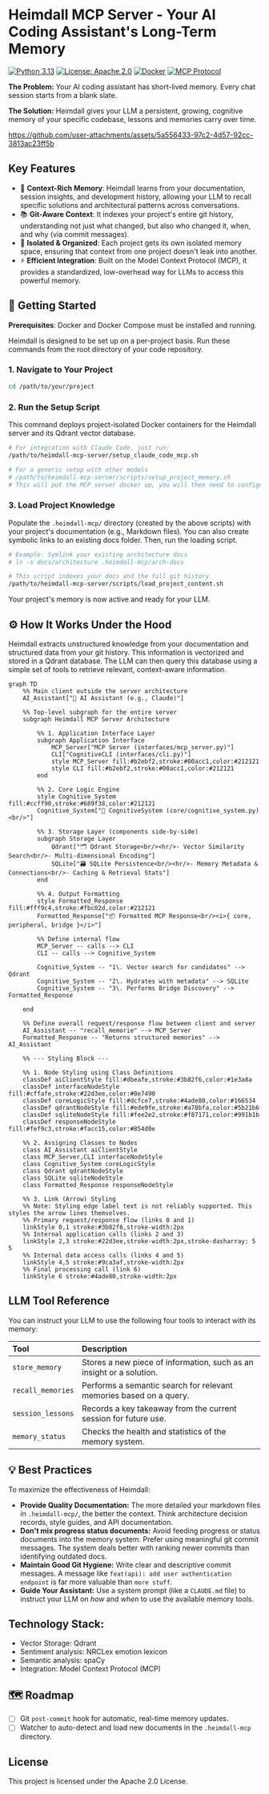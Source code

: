 # Heimdall MCP Server - Your AI Coding Assistant's Long-Term Memory

[![Python 3.13](https://img.shields.io/badge/python-3.13-blue.svg)](https://www.python.org/downloads/)
[![License: Apache 2.0](https://img.shields.io/badge/License-Apache_2.0-blue.svg)](hhttps://github.com/lcbcFoo/heimdall-mcp-server/blob/main/README.mdttps://opensource.org/licenses/Apache-2.0)
[![Docker](https://img.shields.io/badge/docker-ready-brightgreen.svg)](https://www.docker.com/)
[![MCP Protocol](https://img.shields.io/badge/MCP-compatible-brightgreen.svg)](https://modelcontextprotocol.io/)

**The Problem:** Your AI coding assistant has short-lived memory. Every chat session starts from a blank slate.

**The Solution:** Heimdall gives your LLM a persistent, growing, cognitive memory of your specific codebase, lessons and memories carry over time.

https://github.com/user-attachments/assets/5a556433-97c2-4d57-92cc-3813ac23ff5b

## Key Features

- 🧠 **Context-Rich Memory**: Heimdall learns from your documentation, session insights, and development history, allowing your LLM to recall specific solutions and architectural patterns across conversations.
- 📚 **Git-Aware Context**: It indexes your project's entire git history, understanding not just what changed, but also who changed it, when, and why (via commit messages).
- 🔗 **Isolated & Organized**: Each project gets its own isolated memory space, ensuring that context from one project doesn't leak into another.
- ⚡ **Efficient Integration**: Built on the Model Context Protocol (MCP), it provides a standardized, low-overhead way for LLMs to access this powerful memory.

## 🚀 Getting Started

**Prerequisites**: Docker and Docker Compose must be installed and running.

Heimdall is designed to be set up on a per-project basis. Run these commands from the root directory of your code repository.

### 1. Navigate to Your Project

```bash
cd /path/to/your/project
```

### 2. Run the Setup Script

This command deploys project-isolated Docker containers for the Heimdall server and its Qdrant vector database.

```bash
# For integration with Claude Code, just run:
/path/to/heimdall-mcp-server/setup_claude_code_mcp.sh

# For a generic setup with other models
# /path/to/heimdall-mcp-server/scripts/setup_project_memory.sh
# This will put the MCP server docker up, you will then need to configure the Coding Assistant you are using.
```

### 3. Load Project Knowledge

Populate the `.heimdall-mcp/` directory (created by the above scripts) with your project's documentation (e.g., Markdown files). You can also create symbolic links to an existing docs folder. Then, run the loading script.

```Bash
# Example: Symlink your existing architecture docs
# ln -s docs/architecture .heimdall-mcp/arch-docs

# This script indexes your docs and the full git history
/path/to/heimdall-mcp-server/scripts/load_project_content.sh
```

Your project's memory is now active and ready for your LLM.

## ⚙️ How It Works Under the Hood

Heimdall extracts unstructured knowledge from your documentation and structured data from your git history. This information is vectorized and stored in a Qdrant database. The LLM can then query this database using a simple set of tools to retrieve relevant, context-aware information.

```mermaid
graph TD
    %% Main client outside the server architecture
    AI_Assistant["🤖 AI Assistant (e.g., Claude)"]

    %% Top-level subgraph for the entire server
    subgraph Heimdall MCP Server Architecture

        %% 1. Application Interface Layer
        subgraph Application Interface
            MCP_Server["MCP Server (interfaces/mcp_server.py)"]
            CLI["CognitiveCLI (interfaces/cli.py)"]
            style MCP_Server fill:#b2ebf2,stroke:#00acc1,color:#212121
            style CLI fill:#b2ebf2,stroke:#00acc1,color:#212121
        end

        %% 2. Core Logic Engine
        style Cognitive_System fill:#ccff90,stroke:#689f38,color:#212121
        Cognitive_System["🧠 CognitiveSystem (core/cognitive_system.py)<br/>"]

        %% 3. Storage Layer (components side-by-side)
        subgraph Storage Layer
            Qdrant["🗂️ Qdrant Storage<br/><hr/>- Vector Similarity Search<br/>- Multi-dimensional Encoding"]
            SQLite["🗃️ SQLite Persistence<br/><hr/>- Memory Metadata & Connections<br/>- Caching & Retrieval Stats"]
        end

        %% 4. Output Formatting
        style Formatted_Response fill:#fff9c4,stroke:#fbc02d,color:#212121
        Formatted_Response["📦 Formatted MCP Response<br/><i>{ core, peripheral, bridge }</i>"]

        %% Define internal flow
        MCP_Server -- calls --> CLI
        CLI -- calls --> Cognitive_System

        Cognitive_System -- "1\. Vector search for candidates" --> Qdrant
        Cognitive_System -- "2\. Hydrates with metadata" --> SQLite
        Cognitive_System -- "3\. Performs Bridge Discovery" --> Formatted_Response

    end

    %% Define overall request/response flow between client and server
    AI_Assistant -- "recall_memorie" --> MCP_Server
    Formatted_Response -- "Returns structured memories" --> AI_Assistant

    %% --- Styling Block ---

    %% 1. Node Styling using Class Definitions
    classDef aiClientStyle fill:#dbeafe,stroke:#3b82f6,color:#1e3a8a
    classDef interfaceNodeStyle fill:#cffafe,stroke:#22d3ee,color:#0e7490
    classDef coreLogicStyle fill:#dcfce7,stroke:#4ade80,color:#166534
    classDef qdrantNodeStyle fill:#ede9fe,stroke:#a78bfa,color:#5b21b6
    classDef sqliteNodeStyle fill:#fee2e2,stroke:#f87171,color:#991b1b
    classDef responseNodeStyle fill:#fef9c3,stroke:#facc15,color:#854d0e

    %% 2. Assigning Classes to Nodes
    class AI_Assistant aiClientStyle
    class MCP_Server,CLI interfaceNodeStyle
    class Cognitive_System coreLogicStyle
    class Qdrant qdrantNodeStyle
    class SQLite sqliteNodeStyle
    class Formatted_Response responseNodeStyle

    %% 3. Link (Arrow) Styling
    %% Note: Styling edge label text is not reliably supported. This styles the arrow lines themselves.
    %% Primary request/response flow (links 0 and 1)
    linkStyle 0,1 stroke:#3b82f6,stroke-width:2px
    %% Internal application calls (links 2 and 3)
    linkStyle 2,3 stroke:#22d3ee,stroke-width:2px,stroke-dasharray: 5 5
    %% Internal data access calls (links 4 and 5)
    linkStyle 4,5 stroke:#9ca3af,stroke-width:2px
    %% Final processing call (link 6)
    linkStyle 6 stroke:#4ade80,stroke-width:2px

```

## LLM Tool Reference

You can instruct your LLM to use the following four tools to interact with its memory:

| Tool              | Description                                                          |
| :---------------- | :------------------------------------------------------------------- |
| `store_memory`    | Stores a new piece of information, such as an insight or a solution. |
| `recall_memories` | Performs a semantic search for relevant memories based on a query.   |
| `session_lessons` | Records a key takeaway from the current session for future use.      |
| `memory_status`   | Checks the health and statistics of the memory system.               |


## 💡 Best Practices

To maximize the effectiveness of Heimdall:

  * **Provide Quality Documentation:** The more detailed your markdown files in `.heimdall-mcp/`, the better the context. Think architecture decision records, style guides, and API documentation.
  * **Don't mix progress status documents:** Avoid feeding progress or status documents into the memory system. Prefer using meaningful git commit messages. The system deals better with ranking newer commits than identifying outdated docs.
  * **Maintain Good Git Hygiene:** Write clear and descriptive commit messages. A message like `feat(api): add user authentication endpoint` is far more valuable than `more stuff`.
  * **Guide Your Assistant:** Use a system prompt (like a `CLAUDE.md` file) to instruct your LLM on *how* and *when* to use the available memory tools.

## Technology Stack:

- Vector Storage: Qdrant
- Sentiment analysis: NRCLex emotion lexicon
- Semantic analysis: spaCy
- Integration: Model Context Protocol (MCP)

## 🗺️ Roadmap

  * [ ] Git `post-commit` hook for automatic, real-time memory updates.
  * [ ] Watcher to auto-detect and load new documents in the `.heimdall-mcp` directory.

## License

This project is licensed under the Apache 2.0 License.
